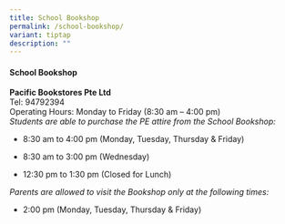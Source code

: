 ```yaml
---
title: School Bookshop
permalink: /school-bookshop/
variant: tiptap
description: ""
---
```

<h4>School Bookshop</h4>
<p><strong>Pacific Bookstores Pte Ltd</strong> 
<br>Tel: 94792394
<br>Operating Hours: Monday to Friday (8:30 am – 4:00 pm)
<br><em>Students are able to purchase the PE attire from the School Bookshop:</em>
</p>
<ul data-tight="true" class="tight">
<li>
<p>8:30 am to 4:00 pm (Monday, Tuesday, Thursday &amp; Friday)</p>
</li>
<li>
<p>8:30 am to 3:00 pm (Wednesday)</p>
</li>
<li>
<p>12:30 pm to 1:30 pm (Closed for Lunch)</p>
</li>
</ul>
<p><em>Parents are allowed to visit the Bookshop only at the following times:</em>
</p>
<ul data-tight="true" class="tight">
<li>
<p>2:00 pm (Monday, Tuesday, Thursday &amp; Friday)</p>
</li>
</ul>
<p></p>